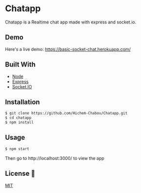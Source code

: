 # Chatapp
 Chatapp is a Realtime chat app made with express and socket.io.  
 
## Demo  
Here's a live demo: https://basic-socket-chat.herokuapp.com/  

## Built With  
* [Node](https://nodejs.org/)  
* [Express](https://expressjs.com/)  
* [Socket.IO](https://socket.io/)  
 
## Installation

```bash
$ git clone https://github.com/Hichem-Chabou/Chatapp.git
$ cd chatapp
$ npm install
```

## Usage

```bash
$ npm start
```

Then go to http://localhost:3000/ to view the app  

## License :scroll:  
[MIT](https://github.com/Hichem-Chabou/Chatapp/blob/master/LICENSE)
